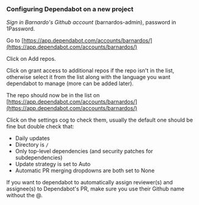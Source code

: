 ### Configuring Dependabot on a new project

*Sign in Barnardo's Github account* (barnardos-admin), password in 1Password.

Go to [https://app.dependabot.com/accounts/barnardos/](https://app.dependabot.com/accounts/barnardos/)

Click on Add repos.

Click on grant access to additional repos if the repo isn't in the list, otherwise select it from the list along with the language you want dependabot to manage (more can be added later).

The repo should now be in the list on [https://app.dependabot.com/accounts/barnardos/](https://app.dependabot.com/accounts/barnardos/)

Click on the settings cog to check them, usually the default one should be fine but double check that:

* Daily updates
* Directory is `/`
* Only top-level dependencies (and security patches for subdependencies)
* Update strategy is set to Auto
* Automatic PR merging dropdowns are both set to None

If you want to dependabot to automatically assign reviewer(s) and assignee(s) to Dependabot's PR, make sure you use their Github name without the @.
